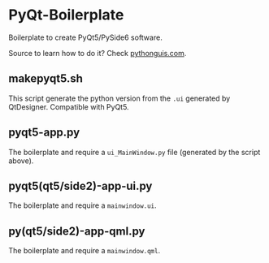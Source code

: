 PyQt-Boilerplate
================

Boilerplate to create PyQt5/PySide6 software.

Source to learn how to do it? Check [pythonguis.com](https://www.pythonguis.com/).

## makepyqt5.sh

This script generate the python version from the `.ui` generated by QtDesigner.
Compatible with PyQt5.

## pyqt5-app.py

The boilerplate and require a `ui_MainWindow.py` file (generated by the script above).

## pyqt5(qt5/side2)-app-ui.py

The boilerplate and require a `mainwindow.ui`.

## py(qt5/side2)-app-qml.py

The boilerplate and require a `mainwindow.qml`.
